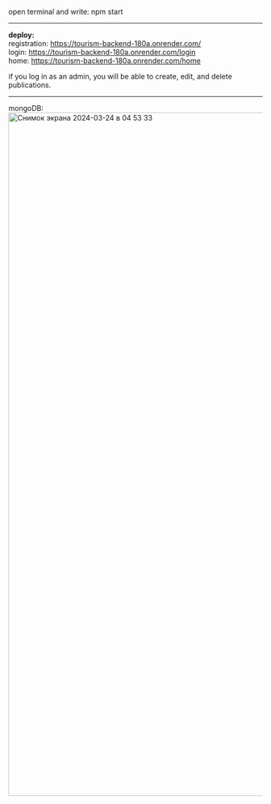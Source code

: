 open terminal and write: npm start
<hr>

**deploy:** <br>
registration: https://tourism-backend-180a.onrender.com/<br>
login: https://tourism-backend-180a.onrender.com/login<br>
home: https://tourism-backend-180a.onrender.com/home

if you log in as an admin, you will be able to create, edit, and delete publications.
<hr>
mongoDB:
<img width="1352" alt="Снимок экрана 2024-03-24 в 04 53 33" src="https://github.com/akbotazhaksylyk/tourism_backend/assets/138726392/70187074-81bc-4711-99f8-10f770f8e80e">
